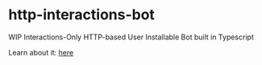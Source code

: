 # http-interactions-bot

WIP
Interactions-Only HTTP-based User Installable Bot built in Typescript

Learn about it: [here](https://discord.com/developers/docs/interactions/receiving-and-responding#receiving-an-interaction)
